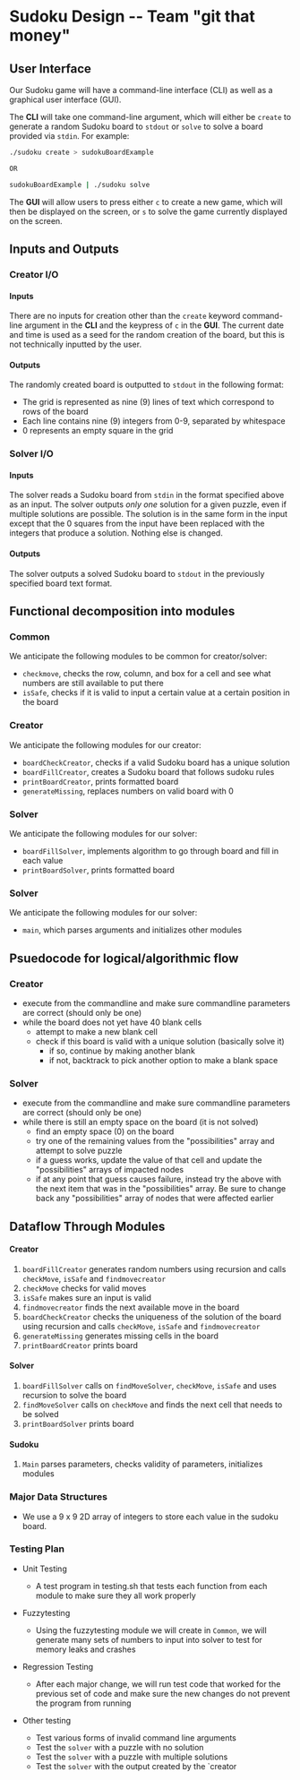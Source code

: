 # Sudoku Design -- Team "git that money"

## User Interface

Our Sudoku game will have a command-line interface (CLI) as well as a graphical user interface (GUI).

The **CLI** will take one command-line argument, which will either be `create` to generate a random Sudoku board to `stdout` or `solve` to solve a board provided via `stdin`. For example:
```bash
./sudoku create > sudokuBoardExample

OR

sudokuBoardExample | ./sudoku solve
```

The **GUI** will allow users to press either `c` to create a new game, which will then be displayed on the screen, or `s` to solve the game currently displayed on the screen.

## Inputs and Outputs

### Creator I/O

#### Inputs

There are no inputs for creation other than the `create` keyword command-line argument in the **CLI** and the keypress of `c` in the **GUI**. The current date and time is used as a seed for the random creation of the board, but this is not technically inputted by the user.

#### Outputs

The randomly created board is outputted to `stdout` in the following format:

* The grid is represented as nine (9) lines of text which correspond to rows of the board
* Each line contains nine (9) integers from 0-9, separated by whitespace
* 0 represents an empty square in the grid

### Solver I/O

#### Inputs

The solver reads a Sudoku board from `stdin` in the format specified above as an input. The solver outputs *only one* solution for a given puzzle, even if multiple solutions are possible. The solution is in the same form in the input except that the 0 squares from the input have been replaced with the integers that produce a solution. Nothing else is changed.

#### Outputs

The solver outputs a solved Sudoku board to `stdout` in the previously specified board text format.

## Functional decomposition into modules

### Common
We anticipate the following modules to be common for creator/solver:
* `checkmove`, checks the row, column, and box for a cell and see what numbers are still available to put there 
* `isSafe`, checks if it is valid to input a certain value at a certain position in the board

### Creator
We anticipate the following modules for our creator:
* `boardCheckCreator`, checks if a valid Sudoku board has a unique solution
* `boardFillCreator`, creates a Sudoku board that follows sudoku rules
* `printBoardCreator`, prints formatted board
* `generateMissing`, replaces numbers on valid board with 0

### Solver
We anticipate the following modules for our solver:
* `boardFillSolver`, implements algorithm to go through board and fill in each value
* `printBoardSolver`, prints formatted board

### Solver
We anticipate the following modules for our solver:
* `main`, which parses arguments and initializes other modules

## Psuedocode for logical/algorithmic flow

### Creator

* execute from the commandline and make sure commandline parameters are correct (should only be one)
* while the board does not yet have 40 blank cells
    * attempt to make a new blank cell
    * check if this board is valid with a unique solution (basically solve it)
        * if so, continue by making another blank
        * if not, backtrack to pick another option to make a blank space


### Solver

* execute from the commandline and make sure commandline parameters are correct (should only be one)
* while there is still an empty space on the board (it is not solved)
    * find an empty space (0) on the board
    * try one of the remaining values from the "possibilities" array and attempt to solve puzzle
    * if a guess works, update the value of that cell and update the "possibilities" arrays of impacted nodes
    * if at any point that guess causes failure, instead try the above with the next item that was in the "possibilities" array. Be sure to change back any "possibilities" array of nodes that were affected earlier

## Dataflow Through Modules

#### Creator
1. `boardFillCreator` generates random numbers using recursion and calls `checkMove`, `isSafe` and `findmovecreator`
2. `checkMove` checks for valid moves 
3. `isSafe` makes sure an input is valid
4. `findmovecreator` finds the next available move in the board
5. `boardCheckCreator` checks the uniqueness of the solution of the board using recursion and calls `checkMove`, `isSafe` and `findmovecreator`
6. `generateMissing` generates missing cells in the board
7. `printBoardCreator` prints board

#### Solver
1. `boardFillSolver` calls on `findMoveSolver`, `checkMove`, `isSafe` and uses recursion to solve the board 
2. `findMoveSolver` calls on `checkMove` and finds the next cell that needs to be solved
3. `printBoardSolver` prints board


#### Sudoku
1. `Main` parses parameters, checks validity of parameters, initializes modules

### Major Data Structures
* We use a 9 x 9 2D array of integers to store each value in the sudoku board.

### Testing Plan
* Unit Testing
    * A test program in testing.sh that tests each function from each module to make sure they all work properly

* Fuzzytesting
    * Using the fuzzytesting module we will create in `Common`, we will generate many sets of numbers to input into solver to test for memory leaks and crashes

* Regression Testing
    * After each major change, we will run test code that worked for the previous set of code and make sure the new changes do not prevent the program from running

* Other testing
    * Test various forms of invalid command line arguments
    * Test the `solver` with a puzzle with no solution
    * Test the `solver` with a puzzle with multiple solutions
    * Test the `solver` with the output created by the `creator

